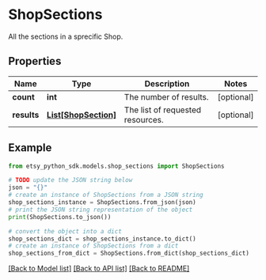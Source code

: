# ShopSections

All the sections in a sprecific Shop.

## Properties

Name | Type | Description | Notes
------------ | ------------- | ------------- | -------------
**count** | **int** | The number of results. | [optional] 
**results** | [**List[ShopSection]**](ShopSection.md) | The list of requested resources. | [optional] 

## Example

```python
from etsy_python_sdk.models.shop_sections import ShopSections

# TODO update the JSON string below
json = "{}"
# create an instance of ShopSections from a JSON string
shop_sections_instance = ShopSections.from_json(json)
# print the JSON string representation of the object
print(ShopSections.to_json())

# convert the object into a dict
shop_sections_dict = shop_sections_instance.to_dict()
# create an instance of ShopSections from a dict
shop_sections_from_dict = ShopSections.from_dict(shop_sections_dict)
```
[[Back to Model list]](../README.md#documentation-for-models) [[Back to API list]](../README.md#documentation-for-api-endpoints) [[Back to README]](../README.md)


